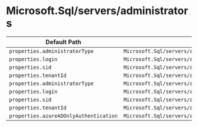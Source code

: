# Microsoft.Sql/servers/administrators

| Default Path | Alias |
|---|---|
| `properties.administratorType` | `Microsoft.Sql/servers/administrators/administratorType` |
| `properties.login` | `Microsoft.Sql/servers/administrators/login` |
| `properties.sid` | `Microsoft.Sql/servers/administrators/sid` |
| `properties.tenantId` | `Microsoft.Sql/servers/administrators/tenantId` |
| `properties.administratorType` | `Microsoft.Sql/servers/administrators/activeDirectory.administratorType` |
| `properties.login` | `Microsoft.Sql/servers/administrators/activeDirectory.login` |
| `properties.sid` | `Microsoft.Sql/servers/administrators/activeDirectory.sid` |
| `properties.tenantId` | `Microsoft.Sql/servers/administrators/activeDirectory.tenantId` |
| `properties.azureADOnlyAuthentication` | `Microsoft.Sql/servers/administrators/ActiveDirectory.azureADOnlyAuthentication` |


